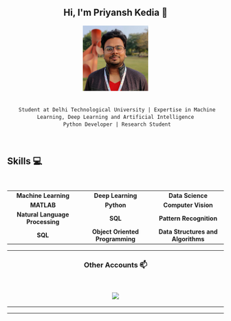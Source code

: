 
<h2 align="center"> Hi, I'm Priyansh Kedia 👋 <br/> </h2> 

<p align="center"><img width = 30% src = Priyansh.jpg></p>


<p align="center"> <samp>
  
 <code>
 Student at Delhi Technological University | Expertise in Machine Learning, Deep Learning and Artificial Intelligence
 Python Developer | Research Student
  
  </code>
  
  
## Skills :computer:


<center>
<br>
<table align="center">
<tbody align="center">
 <tr>
<td align="center" width="20%">
<span><b><center>Machine Learning</center></b></span> 
</td>

<td align="center" width="20%">
<span><b><center>Deep Learning</center></b></span> 
</td>

<td align="center" width="20%">
<span><b><center>Data Science</center></b></span> 
</td>
</tr>

<tr>
<td align="center" width="20%">
<span><b><center>MATLAB</center></b></span> 
</td>

<td align="center" width="20%">
<span><b><center>Python</center></b></span> 
</td>

<td align="center" width="20%">
<span><b><center>Computer Vision</center></b></span> 
</td>
</tr>

<tr>
<td align="center" width="20%">
<span><b><center>Natural Language Processing</center></b></span> 
</td>

<td align="center" width="20%">
<span><b><center>SQL</center></b></span> 
</td>



<td align="center" width="20%">
<span><b><center>Pattern Recognition</center></b></span>
</td>
</tr>

<tr>
<td align="center" width="20%">
<span><b><center>SQL</center></b></span> 
</td>

<td align="center" width="20%">
<span><b><center>Object Oriented Programming</center></b></span> 
</td>

<td align="center" width="20%">
<span><b><center>Data Structures and Algorithms</center></b></span> 
</td>
</tr>
<tr>

</tr>

</tbody>
</table>
</center>

____


<!--   
![Dipto Chakrabartys Github Stats](https://github-readme-stats.vercel.app/api?username=Piyushxbajaj&show_icons=true_color=fff&icon_color=79ff97&text_color=9f9f9f&bg_color=151515)
 -->





<h3 align="center"> Other Accounts 📫 </h3>
<br />
<p align="center">
<a href="https://www.linkedin.com/in/priyanshkedia/"><img src="https://img.shields.io/badge/linkedin-%230077B5.svg?&style=for-the-badge&logo=linkedin&logoColor=white"/></a>

____




---------------------------------------------------------------------------------------------------------------------------------------------------------------------------------


